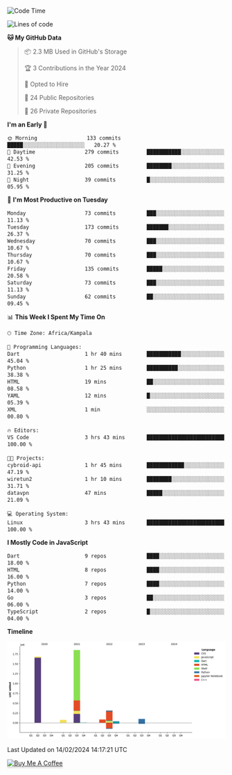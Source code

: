 <!--START_SECTION:waka-->
![Code Time](http://img.shields.io/badge/Code%20Time-432%20hrs%2030%20mins-blue)

![Lines of code](https://img.shields.io/badge/From%20Hello%20World%20I%27ve%20Written-4.1%20million%20lines%20of%20code-blue)

**🐱 My GitHub Data** 

> 📦 2.3 MB Used in GitHub's Storage 
 > 
> 🏆 3 Contributions in the Year 2024
 > 
> 💼 Opted to Hire
 > 
> 📜 24 Public Repositories 
 > 
> 🔑 26 Private Repositories 
 > 
**I'm an Early 🐤** 

```text
🌞 Morning                133 commits         █████░░░░░░░░░░░░░░░░░░░░   20.27 % 
🌆 Daytime                279 commits         ███████████░░░░░░░░░░░░░░   42.53 % 
🌃 Evening                205 commits         ████████░░░░░░░░░░░░░░░░░   31.25 % 
🌙 Night                  39 commits          █░░░░░░░░░░░░░░░░░░░░░░░░   05.95 % 
```
📅 **I'm Most Productive on Tuesday** 

```text
Monday                   73 commits          ███░░░░░░░░░░░░░░░░░░░░░░   11.13 % 
Tuesday                  173 commits         ███████░░░░░░░░░░░░░░░░░░   26.37 % 
Wednesday                70 commits          ███░░░░░░░░░░░░░░░░░░░░░░   10.67 % 
Thursday                 70 commits          ███░░░░░░░░░░░░░░░░░░░░░░   10.67 % 
Friday                   135 commits         █████░░░░░░░░░░░░░░░░░░░░   20.58 % 
Saturday                 73 commits          ███░░░░░░░░░░░░░░░░░░░░░░   11.13 % 
Sunday                   62 commits          ██░░░░░░░░░░░░░░░░░░░░░░░   09.45 % 
```


📊 **This Week I Spent My Time On** 

```text
🕑︎ Time Zone: Africa/Kampala

💬 Programming Languages: 
Dart                     1 hr 40 mins        ███████████░░░░░░░░░░░░░░   45.04 % 
Python                   1 hr 25 mins        ██████████░░░░░░░░░░░░░░░   38.38 % 
HTML                     19 mins             ██░░░░░░░░░░░░░░░░░░░░░░░   08.58 % 
YAML                     12 mins             █░░░░░░░░░░░░░░░░░░░░░░░░   05.39 % 
XML                      1 min               ░░░░░░░░░░░░░░░░░░░░░░░░░   00.80 % 

🔥 Editors: 
VS Code                  3 hrs 43 mins       █████████████████████████   100.00 % 

🐱‍💻 Projects: 
cybroid-api              1 hr 45 mins        ████████████░░░░░░░░░░░░░   47.19 % 
wiretun2                 1 hr 10 mins        ████████░░░░░░░░░░░░░░░░░   31.71 % 
datavpn                  47 mins             █████░░░░░░░░░░░░░░░░░░░░   21.09 % 

💻 Operating System: 
Linux                    3 hrs 43 mins       █████████████████████████   100.00 % 
```

**I Mostly Code in JavaScript** 

```text
Dart                     9 repos             ████░░░░░░░░░░░░░░░░░░░░░   18.00 % 
HTML                     8 repos             ████░░░░░░░░░░░░░░░░░░░░░   16.00 % 
Python                   7 repos             ████░░░░░░░░░░░░░░░░░░░░░   14.00 % 
Go                       3 repos             ██░░░░░░░░░░░░░░░░░░░░░░░   06.00 % 
TypeScript               2 repos             █░░░░░░░░░░░░░░░░░░░░░░░░   04.00 % 
```



**Timeline**

![Lines of Code chart](https://raw.githubusercontent.com/drexhacker/drexhacker/main/assets/bar_graph.png)


 Last Updated on 14/02/2024 14:17:21 UTC
<!--END_SECTION:waka-->

<a href="https://www.buymeacoffee.com/drexsoftorg" target="_blank"><img src="https://www.buymeacoffee.com/assets/img/custom_images/orange_img.png" alt="Buy Me A Coffee" style="height: 41px !important;width: 174px !important;box-shadow: 0px 3px 2px 0px rgba(190, 190, 190, 0.5) !important;-webkit-box-shadow: 0px 3px 2px 0px rgba(190, 190, 190, 0.5) !important;" ></a>


<!---
drexhacker/drexhacker is a ✨ special ✨ repository because its `README.md` (this file) appears on your GitHub profile.
You can click the Preview link to take a look at your changes.
--->
